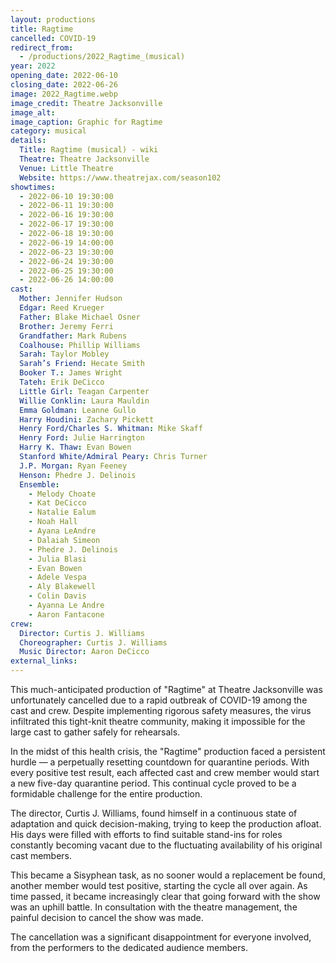 ```yaml
---
layout: productions
title: Ragtime
cancelled: COVID-19
redirect_from:
  - /productions/2022_Ragtime_(musical)
year: 2022
opening_date: 2022-06-10
closing_date: 2022-06-26
image: 2022_Ragtime.webp
image_credit: Theatre Jacksonville
image_alt: 
image_caption: Graphic for Ragtime 
category: musical
details:
  Title: Ragtime (musical) - wiki
  Theatre: Theatre Jacksonville
  Venue: Little Theatre
  Website: https://www.theatrejax.com/season102
showtimes: 
  - 2022-06-10 19:30:00
  - 2022-06-11 19:30:00
  - 2022-06-16 19:30:00
  - 2022-06-17 19:30:00
  - 2022-06-18 19:30:00
  - 2022-06-19 14:00:00
  - 2022-06-23 19:30:00
  - 2022-06-24 19:30:00
  - 2022-06-25 19:30:00
  - 2022-06-26 14:00:00
cast:
  Mother: Jennifer Hudson
  Edgar: Reed Krueger
  Father: Blake Michael Osner
  Brother: Jeremy Ferri
  Grandfather: Mark Rubens
  Coalhouse: Phillip Williams
  Sarah: Taylor Mobley
  Sarah’s Friend: Hecate Smith
  Booker T.: James Wright
  Tateh: Erik DeCicco
  Little Girl: Teagan Carpenter
  Willie Conklin: Laura Mauldin
  Emma Goldman: Leanne Gullo
  Harry Houdini: Zachary Pickett
  Henry Ford/Charles S. Whitman: Mike Skaff
  Henry Ford: Julie Harrington
  Harry K. Thaw: Evan Bowen
  Stanford White/Admiral Peary: Chris Turner
  J.P. Morgan: Ryan Feeney
  Henson: Phedre J. Delinois
  Ensemble:
    - Melody Choate
    - Kat DeCicco
    - Natalie Ealum
    - Noah Hall
    - Ayana LeAndre
    - Dalaiah Simeon
    - Phedre J. Delinois
    - Julia Blasi
    - Evan Bowen
    - Adele Vespa
    - Aly Blakewell
    - Colin Davis
    - Ayanna Le Andre
    - Aaron Fantacone
crew:
  Director: Curtis J. Williams
  Choreographer: Curtis J. Williams
  Music Director: Aaron DeCicco
external_links:
---
```

This much-anticipated production of "Ragtime" at Theatre Jacksonville was unfortunately cancelled due to a rapid outbreak of COVID-19 among the cast and crew. Despite implementing rigorous safety measures, the virus infiltrated this tight-knit theatre community, making it impossible for the large cast to gather safely for rehearsals.

In the midst of this health crisis, the "Ragtime" production faced a persistent hurdle — a perpetually resetting countdown for quarantine periods. With every positive test result, each affected cast and crew member would start a new five-day quarantine period. This continual cycle proved to be a formidable challenge for the entire production.

The director, Curtis J. Williams, found himself in a continuous state of adaptation and quick decision-making, trying to keep the production afloat. His days were filled with efforts to find suitable stand-ins for roles constantly becoming vacant due to the fluctuating availability of his original cast members.

This became a Sisyphean task, as no sooner would a replacement be found, another member would test positive, starting the cycle all over again. As time passed, it became increasingly clear that going forward with the show was an uphill battle. In consultation with the theatre management, the painful decision to cancel the show was made.

The cancellation was a significant disappointment for everyone involved, from the performers to the dedicated audience members.